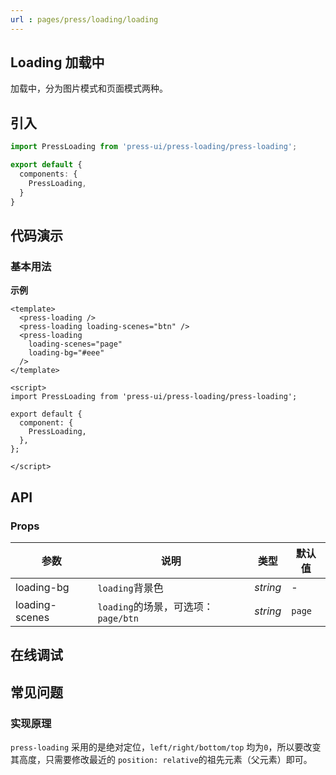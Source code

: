 ```yaml
---
url : pages/press/loading/loading
---
```


## Loading 加载中

加载中，分为图片模式和页面模式两种。


## 引入

```ts
import PressLoading from 'press-ui/press-loading/press-loading';

export default {
  components: {
    PressLoading,
  }
}
```

## 代码演示

### 基本用法

**示例**


```vue
<template>
  <press-loading />
  <press-loading loading-scenes="btn" />
  <press-loading
    loading-scenes="page"
    loading-bg="#eee"
  />
</template>

<script>
import PressLoading from 'press-ui/press-loading/press-loading';

export default {
  component: {
    PressLoading,
  },
};

</script>
```


## API

### Props

| 参数           | 说明                                | 类型     | 默认值 |
| -------------- | ----------------------------------- | -------- | ------ |
| loading-bg     | `loading`背景色                     | _string_ | -      |
| loading-scenes | `loading`的场景，可选项：`page/btn` | _string_ | `page` |

## 在线调试

<debug-online />

## 常见问题

### 实现原理

`press-loading` 采用的是绝对定位，`left/right/bottom/top` 均为`0`，所以要改变其高度，只需要修改最近的 `position: relative`的祖先元素（父元素）即可。
